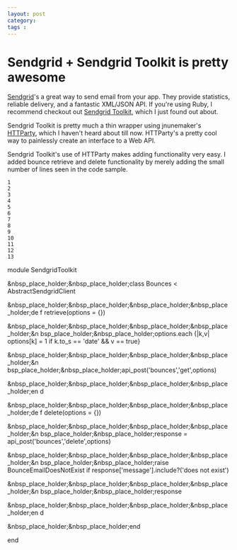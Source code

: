 ```yaml
---
layout: post
category: 
tags : 
---
```



# Sendgrid + Sendgrid Toolkit is pretty awesome

[Sendgrid](http://sendgrid.com/)'s a great way to send email from your app.
They provide statistics, reliable delivery, and a fantastic XML/JSON API. If
you're using Ruby, I recommend checkout out [Sendgrid
Toolkit](http://github.com/freerobby/sendgrid_toolkit), which I just found out
about.

Sendgrid Toolkit is pretty much a thin wrapper using jnunemaker's
[HTTParty](http://github.com/jnunemaker/httparty), which I haven't heard about
till now. HTTParty's a pretty cool way to painlessly create an interface to a
Web API.

Sendgrid Toolkit's use of HTTParty makes adding functionality very easy. I
added bounce retrieve and delete functionality by merely adding the small
number of lines seen in the code sample.

    
    1
    2
    3
    4
    5
    6
    7
    8
    9
    10
    11
    12
    13
    

module SendgridToolkit

&nbsp_place_holder;&nbsp_place_holder;class Bounces < AbstractSendgridClient

&nbsp_place_holder;&nbsp_place_holder;&nbsp_place_holder;&nbsp_place_holder;de
f retrieve(options = {})

&nbsp_place_holder;&nbsp_place_holder;&nbsp_place_holder;&nbsp_place_holder;&n
bsp_place_holder;&nbsp_place_holder;options.each {|k,v| options[k] = 1 if
k.to_s == 'date' && v == true}

&nbsp_place_holder;&nbsp_place_holder;&nbsp_place_holder;&nbsp_place_holder;&n
bsp_place_holder;&nbsp_place_holder;api_post('bounces','get',options)

&nbsp_place_holder;&nbsp_place_holder;&nbsp_place_holder;&nbsp_place_holder;en
d

&nbsp_place_holder;&nbsp_place_holder;&nbsp_place_holder;&nbsp_place_holder;de
f delete(options = {})

&nbsp_place_holder;&nbsp_place_holder;&nbsp_place_holder;&nbsp_place_holder;&n
bsp_place_holder;&nbsp_place_holder;response =
api_post('bounces','delete',options)

&nbsp_place_holder;&nbsp_place_holder;&nbsp_place_holder;&nbsp_place_holder;&n
bsp_place_holder;&nbsp_place_holder;raise BounceEmailDoesNotExist if
response['message'].include?('does not exist')

&nbsp_place_holder;&nbsp_place_holder;&nbsp_place_holder;&nbsp_place_holder;&n
bsp_place_holder;&nbsp_place_holder;response

&nbsp_place_holder;&nbsp_place_holder;&nbsp_place_holder;&nbsp_place_holder;en
d

&nbsp_place_holder;&nbsp_place_holder;end

end

